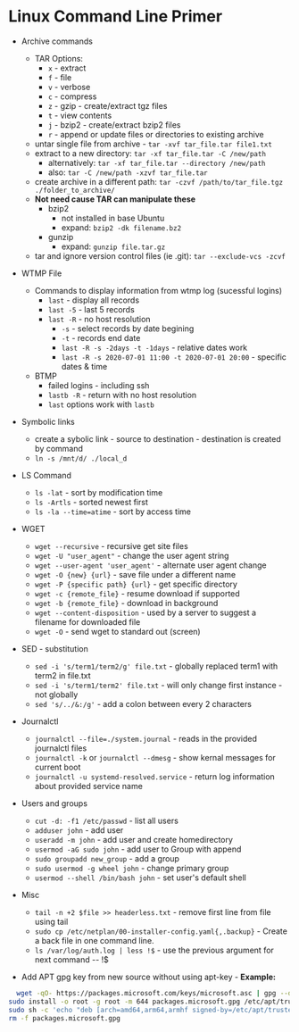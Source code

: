 # Linux Command Line Primer #

- Archive commands
  - TAR Options:
    - `x` - extract
    - `f` - file
    - `v` - verbose
    - `c` - compress
    - `z` - gzip - create/extract tgz files
    - `t` - view contents
    - `j` - bzip2 - create/extract bzip2 files
    - `r` - append or update files or directories to existing archive
  - untar single file from archive - `tar -xvf tar_file.tar file1.txt`
  - extract to a new directory: `tar -xf tar_file.tar -C /new/path`
    - alternatively: `tar -xf tar_file.tar --directory /new/path`
    - also: `tar -C /new/path -xzvf tar_file.tar`
  - create archive in a different path: `tar -czvf /path/to/tar_file.tgz ./folder_to_archive/`
  - **Not need cause TAR can manipulate these**
    - bzip2
      - not installed in base Ubuntu
      - expand: `bzip2 -dk filename.bz2`
    - gunzip
      - expand: `gunzip file.tar.gz`  
  - tar and ignore version control files (ie .git): `tar --exclude-vcs -zcvf`

- WTMP File
  - Commands to display information from wtmp log (sucessful logins)
    - `last` - display all records
    - `last -5` - last 5 records
    - `last -R` - no host resolution
      - `-s` - select records by date begining
      - `-t` - records end date
      - `last -R -s -2days -t -1days` - relative dates work
      - `last -R -s 2020-07-01 11:00 -t 2020-07-01 20:00` - specific dates & time
  - BTMP
    - failed logins - including ssh
    - `lastb -R` - return with no host resolution
    - `last` options work with `lastb`

- Symbolic links
  - create a sybolic link - source to destination - destination is created by command
  - `ln -s /mnt/d/ ./local_d`
  
- LS Command
  - `ls -lat` - sort by modification time
  - `ls -Artls` - sorted newest first
  - `ls -la --time=atime` - sort by access time

- WGET
  - `wget --recursive` - recursive get site files
  - `wget -U "user_agent"` - change the user agent string
  - `wget --user-agent 'user_agent'` - alternate user agent change
  - `wget -O {new} {url}` - save file under a different name
  - `wget -P {specific path} {url}` - get specific directory
  - `wget -c {remote_file}` - resume download if supported
  - `wget -b {remote_file}` - download in background
  - `wget --content-disposition` - used by a server to suggest a filename for downloaded file
  - `wget -O` - send wget to standard out (screen)

- SED - substitution
  - `sed -i 's/term1/term2/g' file.txt` - globally replaced term1 with term2 in file.txt
  - `sed -i 's/term1/term2' file.txt` - will only change first instance - not globally
  - `sed 's/../&:/g'` - add a colon between every 2 characters

- Journalctl
  - `journalctl --file=./system.journal` - reads in the provided journalctl files
  - `journalctl -k` or `journalctl --dmesg` - show kernal messages for current boot
  - `journalctl -u systemd-resolved.service` - return log information about provided service name

- Users and groups
  - `cut -d: -f1 /etc/passwd` - list all users
  - `adduser john` - add user
  - `useradd -m john` - add user and create homedirectory
  - `usermod -aG sudo john` - add user to Group with append
  - `sudo groupadd new_group` - add a group
  - `sudo usermod -g wheel john` - change primary group
  - `usermod --shell /bin/bash john` - set user's default shell

- Misc
  - `tail -n +2 $file >> headerless.txt` - remove first line from file using tail
  - `sudo cp /etc/netplan/00-installer-config.yaml{,.backup}` - Create a back file in one command line.
  - `ls /var/log/auth.log | less !$` - use the previous argument for next command -- !$
  
- Add APT gpg key from new source without using apt-key - **Example:**
```bash
  wget -qO- https://packages.microsoft.com/keys/microsoft.asc | gpg --dearmor > packages.microsoft.gpg 
sudo install -o root -g root -m 644 packages.microsoft.gpg /etc/apt/trusted.gpg.d
sudo sh -c 'echo "deb [arch=amd64,arm64,armhf signed-by=/etc/apt/trusted.gpg.d/packages.microsoft.gpg] https://packages.microsoft.com/repos/code stable main" > /etc/apt/sources.list.d/vscode.list' 
rm -f packages.microsoft.gpg
```

